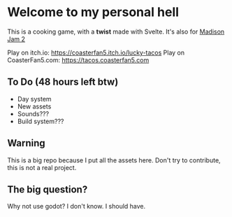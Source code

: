 # Welcome to my personal hell

This is a cooking game, with a **twist** made with Svelte.
It's also for [Madison Jam 2](https://itch.io/jam/madison-jam-2)

Play on itch.io: https://coasterfan5.itch.io/lucky-tacos
Play on CoasterFan5.com: https://tacos.coasterfan5.com

## To Do (48 hours left btw)

- Day system
- New assets
- Sounds???
- Build system???

## Warning

This is a big repo because I put all the assets here.
Don't try to contribute, this is not a real project.

## The big question?

Why not use godot?
I don't know. I should have.
